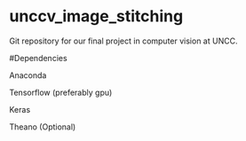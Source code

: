 # unccv_image_stitching
Git repository for our final project in computer vision at UNCC.


#Dependencies

Anaconda

Tensorflow (preferably gpu)

Keras

Theano (Optional)
